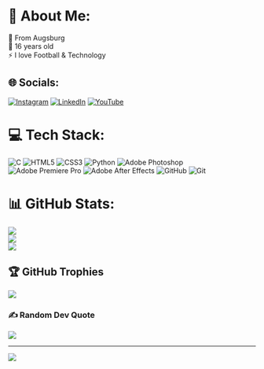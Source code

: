 # 💫 About Me:
🔭 From Augsburg <br>💬 16 years old<br>⚡ I love Football & Technology


## 🌐 Socials:
[![Instagram](https://img.shields.io/badge/Instagram-%23E4405F.svg?logo=Instagram&logoColor=white)](https://instagram.com/72alexzz) [![LinkedIn](https://img.shields.io/badge/LinkedIn-%230077B5.svg?logo=linkedin&logoColor=white)](https://www.linkedin.com/in/alexander-herman-48b889317/) [![YouTube](https://img.shields.io/badge/YouTube-%23FF0000.svg?logo=YouTube&logoColor=white)](https://youtube.com/@ImSxpreme) 

# 💻 Tech Stack:
![C](https://img.shields.io/badge/c-%2300599C.svg?style=flat&logo=c&logoColor=white) ![HTML5](https://img.shields.io/badge/html5-%23E34F26.svg?style=flat&logo=html5&logoColor=white) ![CSS3](https://img.shields.io/badge/css3-%231572B6.svg?style=flat&logo=css3&logoColor=white) ![Python](https://img.shields.io/badge/python-3670A0?style=flat&logo=python&logoColor=ffdd54) ![Adobe Photoshop](https://img.shields.io/badge/adobe%20photoshop-%2331A8FF.svg?style=flat&logo=adobe%20photoshop&logoColor=white) ![Adobe Premiere Pro](https://img.shields.io/badge/Adobe%20Premiere%20Pro-9999FF.svg?style=flat&logo=Adobe%20Premiere%20Pro&logoColor=white) ![Adobe After Effects](https://img.shields.io/badge/Adobe%20After%20Effects-9999FF.svg?style=flat&logo=Adobe%20After%20Effects&logoColor=white) ![GitHub](https://img.shields.io/badge/github-%23121011.svg?style=flat&logo=github&logoColor=white) ![Git](https://img.shields.io/badge/git-%23F05033.svg?style=flat&logo=git&logoColor=white)
# 📊 GitHub Stats:
![](https://github-readme-stats.vercel.app/api?username=19sx&theme=dark&hide_border=false&include_all_commits=false&count_private=true)<br/>
![](https://github-readme-streak-stats.herokuapp.com/?user=19sx&theme=dark&hide_border=false)<br/>
![](https://github-readme-stats.vercel.app/api/top-langs/?username=19sx&theme=dark&hide_border=false&include_all_commits=false&count_private=true&layout=compact)

## 🏆 GitHub Trophies
![](https://github-profile-trophy.vercel.app/?username=19sx&theme=shadow_green&no-frame=true&no-bg=true&margin-w=4)

### ✍️ Random Dev Quote
![](https://quotes-github-readme.vercel.app/api?type=horizontal&theme=radical)

---
[![](https://visitcount.itsvg.in/api?id=19sx&icon=1&color=8)](https://visitcount.itsvg.in)

<!-- Proudly created with GPRM ( https://gprm.itsvg.in ) -->

